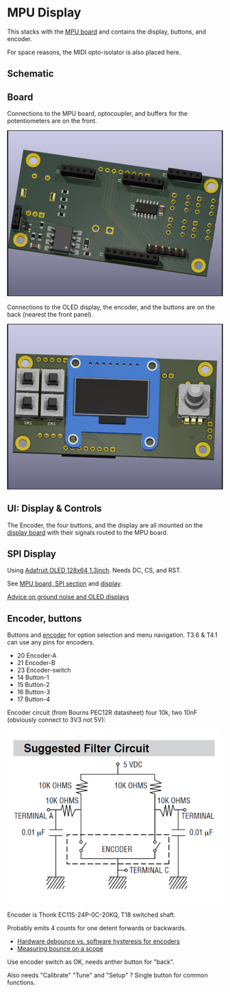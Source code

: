 # MPU Display

This stacks with the [MPU board](./MPU-board.md) and contains the display, buttons, and encoder.

For space reasons, the MIDI opto-isolator is also placed here.

## Schematic

## Board

Connections to the MPU board, optocoupler, and buffers for the potentiometers are on the front.

![front](./img/MPU-Display-front.png)

Connections to the OLED display, the encoder, and the buttons are on the back (nearest the front panel).

![back](./img/MPU-Display-back.png)


## UI: Display & Controls

The Encoder, the four buttons, and the display are all mounted on the [display board](./display-board.md) with their signals routed to the MPU board.

## SPI Display

Using [Adafruit OLED 128x64 1.3inch](./display.md). Needs DC, CS, and RST.

See [MPU board, SPI section](./MPU-board.md) and [display](./display.md).

[Advice on ground noise and OLED displays](https://modwiggler.com/forum/viewtopic.php?p=3999696#p3999696)

## Encoder, buttons

Buttons and [encoder](https://www.pjrc.com/teensy/td_libs_Encoder.html) for option selection and menu navigation. T3.6 & T4.1 can use any pins for encoders.

- 20 Encoder-A
- 21 Encoder-B
- 23 Encoder-switch
- 14 Button-1
- 15 Button-2
- 16 Button-3
- 17 Button-4

Encoder circuit (from Bourns PEC12R datasheet) four 10k, two 10nF (obviously connect to 3V3 not 5V):

![filter](./img/encoder-filter.png)

Encoder is Thonk EC11S-24P-0C-20KQ, T18 switched shaft.

Probably emits 4 counts for one detent forwards or backwards.

- [Hardware debounce vs. software hysteresis for encoders](https://forum.arduino.cc/t/rotary-encoder-debouncing/361438/12)
- [Measuring bounce on a scope](https://electronics.stackexchange.com/questions/430983/why-cant-i-see-bouncing-of-a-switch-on-an-oscilloscope#answer-431043)

Use encoder switch as OK, needs anther button for "back".

Also needs "Calibrate" "Tune" and "Setup" ? Single button for common functions.